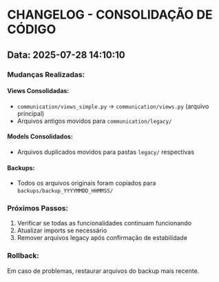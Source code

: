 # CHANGELOG - CONSOLIDAÇÃO DE CÓDIGO

## Data: 2025-07-28 14:10:10

### Mudanças Realizadas:

#### Views Consolidadas:
- `communication/views_simple.py` → `communication/views.py` (arquivo principal)
- Arquivos antigos movidos para `communication/legacy/`

#### Models Consolidados:
- Arquivos duplicados movidos para pastas `legacy/` respectivas

#### Backups:
- Todos os arquivos originais foram copiados para `backups/backup_YYYYMMDD_HHMMSS/`

### Próximos Passos:
1. Verificar se todas as funcionalidades continuam funcionando
2. Atualizar imports se necessário
3. Remover arquivos legacy após confirmação de estabilidade

### Rollback:
Em caso de problemas, restaurar arquivos do backup mais recente.
